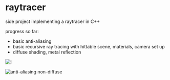# raytracer
side project implementing a raytracer in C++

progress so far:
- basic anti-aliasing
- basic recursive ray tracing with hittable scene, materials, camera set up
- diffuse shading, metal reflection

![i](https://user-images.githubusercontent.com/24910768/177224120-81294636-159d-4b46-93b5-0dcc445dd425.png)

![anti-aliasing non-diffuse](https://user-images.githubusercontent.com/24910768/177228700-177a10a8-6771-4e8e-b8ae-43a877a39e66.png)
